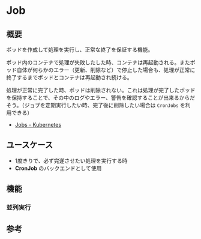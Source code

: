 # Job

## 概要

ポッドを作成して処理を実行し、正常な終了を保証する機能。

ポッド内のコンテナで処理が失敗したした時、コンテナは再起動される。またポッド自体が何らかのエラー（更新、削除など）で停止した場合も、処理が正常に終了するまでポッドとコンテナは再起動され続ける。

処理が正常に完了した時、ポッドは削除されない。これは処理が完了したポッドを保持することで、その中のログやエラー、警告を確認することが出来るからだそう。（ジョブを定期実行したい時、完了後に削除したい場合は `CronJobs` を利用できる）

- [Jobs - Kubernetes](https://kubernetes.io/docs/concepts/workloads/controllers/jobs-run-to-completion/)

## ユースケース

- 1度きりで、必ず完遂させたい処理を実行する時
- **CronJob** のバックエンドとして使用

## 機能

### 並列実行

## 参考
